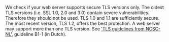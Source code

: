 We check if your web server supports secure TLS versions only. The oldest 
TLS versions (i.e. SSL 1.0, 2.0 and 3.0) contain severe vulnerabilities. 
Therefore they should not be used. TLS 1.0 and 1.1 are sufficiently secure. 
The most recent version, TLS 1.2, offers the best protection. A web server 
may support more than one TLS version. See ['TLS guidelines from NCSC-
NL'](https://www.ncsc.nl/actueel/whitepapers/ict-beveiligingsrichtlijnen-voor-transport-layer-security-tls.html), guideline B1-1 (in Dutch).
